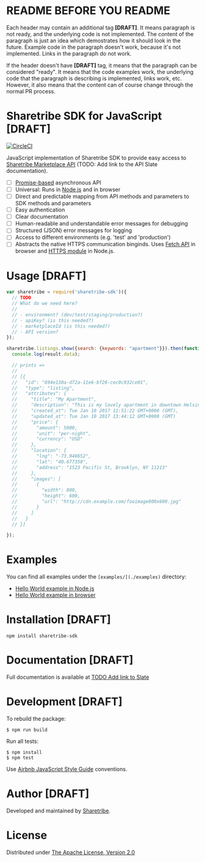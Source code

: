 # README BEFORE YOU README

Each header may contain an additional tag **[DRAFT]**. It means paragraph is not ready, and the underlying code is not implemented. The content of the paragraph is just an idea  which demostrates how it should look in the future. Example code in the paragraph doesn't work, because it's not implemented. Links in the paragraph do not work.

If the header doesn't have **[DRAFT]** tag, it means that the paragraph can be considered "ready". It means that the code examples work, the underlying code that the paragraph is describing is implemented, links work, etc. However, it also means that the content can of course change through the normal PR process.

# Sharetribe SDK for JavaScript [DRAFT]

[![CircleCI](https://circleci.com/gh/sharetribe/sharetribe-sdk-js.svg?style=svg)](https://circleci.com/gh/sharetribe/sharetribe-sdk-js)

JavaScript implementation of Sharetribe SDK to provide easy access to [Sharetribe Marketplace API](./) (TODO: Add link to the API Slate documentation).

- [ ] [Promise-based](https://developer.mozilla.org/en-US/docs/Web/JavaScript/Reference/Global_Objects/Promise) asynchronous API
- [ ] Universal: Runs in [Node.js](https://nodejs.org/) and in browser
- [ ] Direct and predictable mapping from API methods and parameters to SDK methods and parameters
- [ ] Easy authentication
- [ ] Clear documentation
- [ ] Human-readable and understandable error messages for debugging
- [ ] Structured (JSON) error messages for logging
- [ ] Access to different environments (e.g. 'test' and 'production')
- [ ] Abstracts the native HTTPS communication binginds. Uses [Fetch API](https://developer.mozilla.org/en-US/docs/Web/API/Fetch_API) in browser and [HTTPS module](https://nodejs.org/api/https.html) in Node.js.

# Usage [DRAFT]

``` js
var sharetribe = require('sharetribe-sdk')({
  // TODO
  // What do we need here?
  //
  // - environment? (dev/test/staging/production?)
  // - apiKey? (is this needed?)
  // - marketplaceId (is this needed?)
  // - API version?
});

sharetribe.listings.show({search: {keywords: "apartment"}}).then(function(result) {
  console.log(result.data);

  // prints =>
  //
  // [{
  //   "id": "694e130a-d72a-11e6-bf26-cec0c932ce01",
  //   "type": "listing",
  //   "attributes": {
  //     "title": "My Apartment",
  //     "description": "This is my lovely apartment in downtown Helsinki.",
  //     "created_at": Tue Jan 10 2017 11:51:22 GMT+0000 (GMT),
  //     "updated_at": Tue Jan 10 2017 13:44:12 GMT+0000 (GMT)
  //     "price": {
  //       "amount": 5000,
  //       "unit": "per-night",
  //       "currency": "USD"
  //     },
  //     "location": {
  //       "lng": "-73.940652",
  //       "lat": "40.677350",
  //       "address": "1523 Pacific St, Brooklyn, NY 11213"
  //     },
  //     "images": [
  //       {
  //         "width": 800,
  //         "height": 600,
  //         "url": "http://cdn.example.com/fooimage800x600.jpg"
  //       }
  //     ]
  //   }
  // }]

});
```

# Examples

You can find all examples under the `[examples/](./examples)` directory:

- [Hello World example in Node.js](./examples/hello-world-node)
- [Hello World example in browser](./examples/hello-world-browser)

# Installation [DRAFT]

```
npm install sharetribe-sdk
```

# Documentation [DRAFT]

Full documentation is available at [TODO Add link to Slate](./)

# Development [DRAFT]

To rebuild the package:

```
$ npm run build
```

Run all tests:

```
$ npm install
$ npm test
```

Use [Airbnb JavaScript Style Guide](https://github.com/airbnb/javascript) conventions.

# Author [DRAFT]

Developed and maintained by [Sharetribe](https://www.sharetribe.com).

# License

Distributed under [The Apache License, Version 2.0](./LICENSE)
